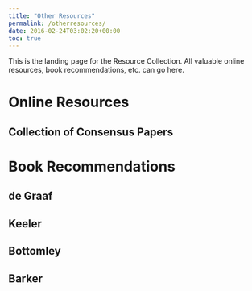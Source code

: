 ```yaml
---
title: "Other Resources"
permalink: /otherresources/
date: 2016-02-24T03:02:20+00:00
toc: true
---
```


This is the landing page for the Resource Collection. All valuable online resources, book recommendations, etc. can go here.

# Online Resources

## Collection of Consensus Papers


# Book Recommendations

## de Graaf

## Keeler

## Bottomley

## Barker
